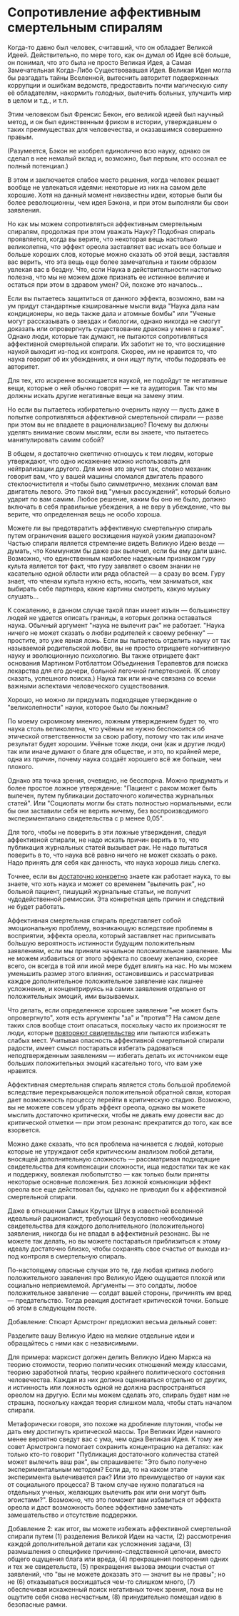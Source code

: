 # Сопротивление аффективным смертельным спиралям
Когда-то давно был человек, считавший, что он обладает Великой Идеей. Действительно, по мере того, как он думал об Идее всё больше, он понимал, что это была не просто Великая Идея, а Самая Замечательная Когда-Либо Существовавшая Идея. Великая Идея могла бы разгадать тайны Вселенной, вытеснить авторитет подверженных коррупции и ошибкам ведомств, предоставить почти магическую силу её обладателям, накормить голодных, вылечить больных, улучшить мир в целом и т.д., и т.п.

Этим человеком был Френсис Бекон, его великой идеей был научный метод, и он был единственным фриком в истории, утверждавшем о таких преимуществах для человечества, и оказавшимся совершенно правым.

(Разумеется, Бэкон не изобрел единолично всю науку, однако он сделал в нее немалый вклад и, возможно, был первым, кто осознал ее полный потенциал.)

В этом и заключается слабое место решения, когда человек решает вообще не увлекаться идеями: некоторые из них на самом деле хорошие. Хотя на данный момент неизвестны идеи, которые были бы более революционны, чем идея Бэкона, и при этом выполняли бы свои заявления.

Но как мы можем сопротивляться аффективным смертельным спиралям, продолжая при этом уважать Науку? Подобная спираль проявляется, когда вы верите, что некоторая вещь настолько великолепна, что эффект ореола заставляет вас искать все больше и больше хороших слов, которые можно сказать об этой вещи, заставляя вас верить, что эта вещь еще более замечательна и таким образом увлекая вас в бездну. Что, если Наука в действительности настолько полезна, что мы не можем даже признать ее истинное величие и остаться при этом в здравом умен? Ой, похоже это началось...

Если вы пытаетесь защититься от данного эффекта, возможно, вам на ум придут стандартные кэшированные мысли вида "Наука дала нам кондиционеры, но ведь также дала и атомные бомбы" или "Ученые могут рассказывать о звездах и биологии, однако никогда не смогут доказать или опровергнуть существование дракона у меня в гараже". Однако люди, которые так думают, не пытаются сопротивляться аффективной смертельной спирали. Их заботит не то, что восхищение наукой выходит из-под их контроля. Скорее, им не нравится то, что наука говорит об их убеждениях, и они ищут пути, чтобы подорвать ее авторитет.

Для тех, кто искренне восхищается наукой, не подойдут те негативные вещи, которые о ней обычно говорят — не та аудитория. Так что мы должны искать другие негативные вещи на замену этим.

Но если вы пытаетесь избирательно очернить науку — пусть даже в попытке сопротивляться аффективной смертельной спирали — разве при этом вы не впадаете в рационализацию? Почему вы должны уделять внимание своим мыслям, если вы знаете, что пытаетесь манипулировать самим собой?

В общем, я достаточно скептично отношусь к тем людям, которые утверждают, что одно искажение можно использовать для нейтрализации другого. Для меня это звучит так, словно механик говорит вам, что у вашей машины сломался двигатель правого стеклоочистителя и чтобы было симметрично, механик сломал вам двигатель левого. Это такой вид "умных рассуждений", который больно ударит по вам самим. Любое решение, каким бы оно не было, должно включать в себя правильные убеждения, а не веру в убеждение, что вы верите, что определенная вещь не особо хороша.

Можете ли вы предотвратить аффективную смертельную спираль путем ограничения вашего восхищения наукой узким диапазоном? Частью спирали является стремление видеть Великую Идею везде — думать, что Коммунизм бы даже рак вылечил, если бы ему дали шанс. Возможно, что единственным наиболее надежным признаком гуру культа является тот факт, что гуру заявляет о своем знании не касательно одной области или ряда областей — а сразу во всем. Гуру знает, что членам культа нужно есть, носить, чем заниматься, как выбирать себе партнера, какие картины смотреть, какую музыку слушать...

К сожалению, в данном случае такой план имеет изъян — большинству людей не удается описать границы, в которых должна оставаться наука. Обычный аргумент "наука не вылечит рак" не работает. "Наука ничего не может сказать о любви родителей к своему ребенку" — простите, это уже явная ложь. Если вы пытаетесь отделить науку от так называемой родительской любви, вы не просто отрицаете когнитивную науку и эволюционную психологию. Вы также отрицаете факт основания Мартином Ротблаттом Объединения Терапевтов для поиска лекарства для его дочери, больной легочной гипертензией. (К слову сказать, успешного поиска.) Наука так или иначе связана со всеми важными аспектами человеческого существования.

Хорошо, но можно ли придумать подходящее утверждение о "великолепности" науки, которое было бы ложным?

По моему скромному мнению, ложным утверждением будет то, что наука столь великолепна, что учёным не нужно беспокоится об этической ответственности за свою работу, потому что так или иначе результат будет хорошим. Учёные тоже люди, они (как и другие люди) так или иначе думают о благе для обществе, и это, по крайней мере, одна из причин, почему наука создаёт хорошего всё же больше, чем плохого.

Однако эта точка зрения, очевидно, не бесспорна. Можно придумать и более простое ложное утверждение: "Пациент с раком может быть вылечен, путем публикации достаточного количества журнальных статей". Или "Социопаты могли бы стать полностью нормальными, если бы они заставили себя не верить ничему, без воспроизводимого экспериментально свидетельства с p менее 0\,05".

Для того, чтобы не поверить в эти ложные утверждения, следуя аффективной спирали, не надо искать причин верить в то, что публикация журнальных статей вызывает рак. Не надо пытаться поверить в то, что наука всё равно ничего не может сказать о раке. Надо принять для себя как данность, что наука хороша лишь слегка.

Точнее, если вы [достаточно конкретно][1] знаете как работает наука, то вы знаете, что хоть наука и может со временем "вылечить рак", но больной пациент, пишущий журнальные статьи, не получит чудодейственной ремиссии. Эта конкретная цепь причин и следствий не будет работать.

Аффективная смертельная спираль представляет собой эмоциональную проблему, возникающую вследствие проблемы в восприятии, эффекта ореола, который заставляет нас приписывать бо́льшую вероятность истинности будущим положительным заявлениям, если мы приняли начальное положительное заявление. Мы не можем избавиться от этого эффекта по своему желанию, скорее всего, он всегда в той или иной мере будет влиять на нас. Но мы можем уменьшить размер этого влияния, остановившись и рассматривая каждое дополнительное положительное заявление как лишнее усложнение, и концентрируясь на самих заявления отдельно от положительных эмоций, ими вызываемых.

Что делать, если определенное хорошее заявление "не может быть опровергнуто", хотя есть аргументы "за" и "против"? На самом деле таких слов вообще стоит опасаться, поскольку часто их произносят те люди, которые [повторяют свидетельство][2] или пытаются избежать слабых мест. Учитывая опасность аффективной смертельной спирали радости, имеет смысл постараться избегать радоваться неподтвержденным заявлениям — избегать делать их источником еще больших положительных эмоций касательно того, что вам уже нравится.

Аффективная смертельная спираль является столь большой проблемой вследствие перекрывающейся положительной обратной связи, которая дает возможность процессу перейти в критическую стадию. Возможно, вы не можете совсем убрать эффект ореола, однако вы можете мыслить достаточно критически, чтобы не давать ему довести вас до критической отметки — при этом резонанс прекратится до того, как все взорвется.

Можно даже сказать, что вся проблема начинается с людей, которые которые не утруждают себя критическим анализом любой детали, вносящей дополнительную сложность — рассматривая подходящие свидетельства для компенсации сложности, ища недостатки так же как и поддержку, вовлекая любопытство — как только были приняты некоторые основные положения. Без ложной конъюнкции эффект ореола все еще действовал бы, однако не приводил бы к аффективной смертельной спирали.

Даже в отношении Самых Крутых Штук в известной вселенной идеальный рационалист, требующий безусловно необходимые свидетельства для каждого дополнительного (положительного) заявления, никогда бы не впадал в аффективный резонанс. Вы не можете так делать, но вы можете постараться приблизиться к этому идеалу достаточно близко, чтобы сохранять свое счастье от выхода из-под контроля в смертельную спираль.

По-настоящему опасные случаи это те, где любая критика любого положительного заявления про Великую Идею ощущается плохой или социально неприемлемой. Аргументы — это солдаты, любое положительное заявление — солдат вашей стороны, причинять им вред — предательство. Тогда реакция достигает критической точки. Больше об этом в следующем посте.

Добавление: Стюарт Армстронг предложил весьма дельный совет:

Разделите вашу Великую Идею на мелкие отдельные идеи и обращайтесь с ними как с независимыми.

Для примера: марксист должен делить Великую Идею Маркса на теорию стоимости, теорию политических отношений между классами, теорию заработной платы, теорию крайнего политического состояния человечества. Каждая из них должна оцениваться отдельно от других, и истинность или ложность одной не должна распространяться ореолом на другую. Если мы можем сделать это, спираль будет нам не страшна, поскольку каждая теория слишком мала, чтобы стать началом спирали.

Метафорически говоря, это похоже на дробление плутония, чтобы не дать ему достигнуть критической массы. Три Великих Идеи намного менее вероятно сведут вас с ума, чем одна Великая Идея. К тому же совет Армстронга помогает сохранить концентрацию на деталях: как только кто-то говорит "Публикация достаточного количества статей может вылечить ваш рак", вы спрашиваете: "Это было получено экспериментальным методом? Если да, то на каком этапе эксперимента вылечивается рак? Или это преимущество от науки как от социального процесса? В таком случае нужно полагаться на отдельных ученых, желающих вылечить рак или они могут быть эгоистами?". Возможно, что это поможет вам избавиться от эффекта ореола и даст возможность более эффективно замечать замешательство и отсутствие поддержки.

Добавление 2: как итог, вы можете избежать аффективной смертельной спирали путем (1) разделения Великой Идеи на части, (2) рассмотрения каждой дополнительной детали как усложнения задачи, (3) размышления о специфике причинно-следственной цепочки, вместо общего ощущения блага или вреда, (4) прекращения повторения одних и тех же свидетельств, (5) прекращения вызова эмоции счастья от заявлений, что "вы не можете доказать это — значит вы не правы"; но не (6) отказываться восхищаться чем-то слишком много, (7) обеспечивая искаженный поиск негативных точек зрения, пока вы не ощутите себя снова несчастным, (8) принудительно помещая идею в безопасные рамки.

[1]: http://lesswrong.ru/34 "Добродетель узости"
[2]:  http://lesswrong.ru/166 "Один довод против армии"

